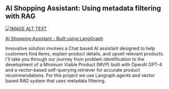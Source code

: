 ## AI Shopping Assistant: Using metadata filtering with RAG



[![IMAGE ALT TEXT](http://img.youtube.com/vi/Z_3a0QV6mmQ/0.jpg)](http://www.youtube.com/watch?v=Z_3a0QV6mmQ "AI Shopping Assistant - Built using LangGraph")



[AI Shopping Assistant - Built using LangGraph](https://youtu.be/Z_3a0QV6mmQ)

 
Innovative solution involves a Chat based AI assistant designed to help customers find items, explain product details, and upsell relevant products. I'll take you through our journey from problem identification to the development of a Minimum Viable Product (MVP) built with OpenAI GPT-4 and a vector-based self-querying retriever for accurate product recommendations. For this project we use Langraph agents and vector based RAG system that uses metadata filtering. 

